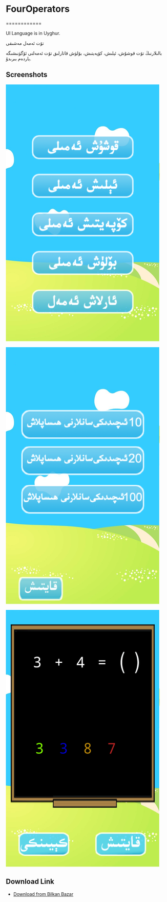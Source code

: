 # FourOperators
============


UI Language is in Uyghur.

تۆت ئەمەل مەشىقى


بالىلارنىڭ تۆت قوشۇش، ئېلىش، كۆپەيتىش، بۆلۈش قاتارلىق تۆت ئەمەلنى ئۆگۈنىشىگە ياردەم بىرىدۇ.

Screenshots
---------
![screenshot](screenshots/001.png)

![screenshot](screenshots/002.png)

![screenshot](screenshots/003.png)

Download Link
---------

* [Download from Bilkan Bazar](http://bazar.bilkan.net/App.aspx?id=15)
